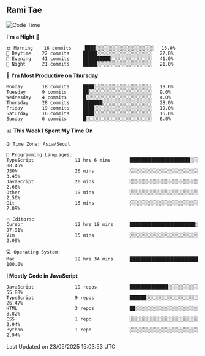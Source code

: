 ## Rami Tae

<!--START_SECTION:waka-->
![Code Time](http://img.shields.io/badge/Code%20Time-2%2C321%20hrs%2043%20mins-blue)

**I'm a Night 🦉** 

```text
🌞 Morning    16 commits     ████░░░░░░░░░░░░░░░░░░░░░   16.0% 
🌆 Daytime    22 commits     █████░░░░░░░░░░░░░░░░░░░░   22.0% 
🌃 Evening    41 commits     ██████████░░░░░░░░░░░░░░░   41.0% 
🌙 Night      21 commits     █████░░░░░░░░░░░░░░░░░░░░   21.0%

```
📅 **I'm Most Productive on Thursday** 

```text
Monday       18 commits     ████░░░░░░░░░░░░░░░░░░░░░   18.0% 
Tuesday      9 commits      ██░░░░░░░░░░░░░░░░░░░░░░░   9.0% 
Wednesday    4 commits      █░░░░░░░░░░░░░░░░░░░░░░░░   4.0% 
Thursday     28 commits     ███████░░░░░░░░░░░░░░░░░░   28.0% 
Friday       19 commits     ████░░░░░░░░░░░░░░░░░░░░░   19.0% 
Saturday     16 commits     ████░░░░░░░░░░░░░░░░░░░░░   16.0% 
Sunday       6 commits      █░░░░░░░░░░░░░░░░░░░░░░░░   6.0%

```


📊 **This Week I Spent My Time On** 

```text
⌚︎ Time Zone: Asia/Seoul

💬 Programming Languages: 
TypeScript               11 hrs 6 mins       ██████████████████████░░░   88.45% 
JSON                     26 mins             ░░░░░░░░░░░░░░░░░░░░░░░░░   3.45% 
JavaScript               20 mins             ░░░░░░░░░░░░░░░░░░░░░░░░░   2.66% 
Other                    19 mins             ░░░░░░░░░░░░░░░░░░░░░░░░░   2.56% 
Git                      15 mins             ░░░░░░░░░░░░░░░░░░░░░░░░░   2.09%

🔥 Editors: 
Cursor                   12 hrs 18 mins      ████████████████████████░   97.91% 
Vim                      15 mins             ░░░░░░░░░░░░░░░░░░░░░░░░░   2.09%

💻 Operating System: 
Mac                      12 hrs 34 mins      █████████████████████████   100.0%

```

**I Mostly Code in JavaScript** 

```text
JavaScript               19 repos            ██████████████░░░░░░░░░░░   55.88% 
TypeScript               9 repos             ██████░░░░░░░░░░░░░░░░░░░   26.47% 
HTML                     3 repos             ██░░░░░░░░░░░░░░░░░░░░░░░   8.82% 
CSS                      1 repo              ░░░░░░░░░░░░░░░░░░░░░░░░░   2.94% 
Python                   1 repo              ░░░░░░░░░░░░░░░░░░░░░░░░░   2.94%

```



 Last Updated on 23/05/2025 15:03:53 UTC
<!--END_SECTION:waka-->
